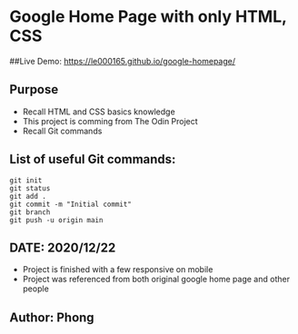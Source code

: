 # Google Home Page with only HTML, CSS
##Live Demo:
  https://le000165.github.io/google-homepage/
## Purpose
- Recall HTML and CSS basics knowledge
- This project is comming from The Odin Project
- Recall Git commands

## List of useful Git commands: 

``` 
git init
git status
git add .
git commit -m "Initial commit"
git branch
git push -u origin main
```
## DATE: 2020/12/22
- Project is finished with a few responsive on mobile
- Project was referenced from both original google home page and other people

## Author: Phong

